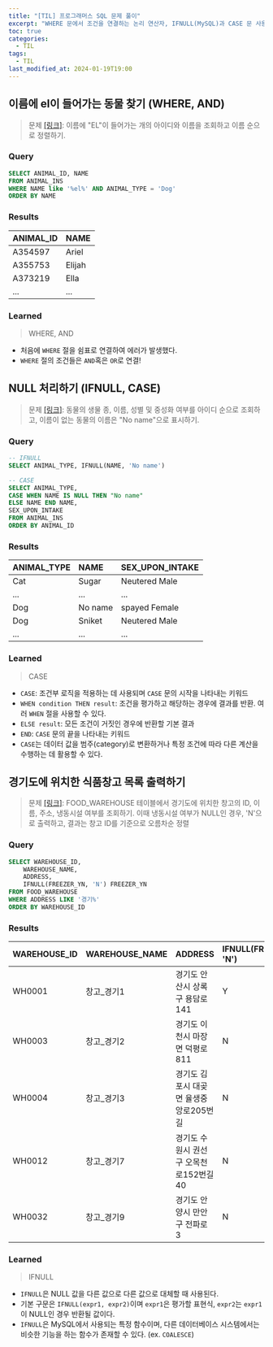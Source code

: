 ```yaml
---
title: "[TIL] 프로그래머스 SQL 문제 풀이"
excerpt: "WHERE 문에서 조건을 연결하는 논리 연산자, IFNULL(MySQL)과 CASE 문 사용 방법"
toc: true
categories:
  - TIL
tags:
  - TIL
last_modified_at: 2024-01-19T19:00
---
```


## 이름에 el이 들어가는 동물 찾기 (WHERE, AND)

> 문제 [[링크]](https://school.programmers.co.kr/learn/courses/30/lessons/59047): 이름에 "EL"이 들어가는 개의 아이디와 이름을 조회하고 이름 순으로 정렬하기.

### Query

```sql
SELECT ANIMAL_ID, NAME
FROM ANIMAL_INS
WHERE NAME like '%el%' AND ANIMAL_TYPE = 'Dog'
ORDER BY NAME
```

### Results

| ANIMAL_ID | NAME   |
| :-------- | :----- |
| A354597   | Ariel  |
| A355753   | Elijah |
| A373219   | Ella   |
| ...       | ...    |

### Learned

> WHERE, AND

- 처음에 `WHERE` 절을 쉼표로 연결하여 에러가 발생했다.
- `WHERE` 절의 조건들은 `AND`혹은 `OR`로 연결!

## NULL 처리하기 (IFNULL, CASE)

> 문제 [[링크]](https://school.programmers.co.kr/learn/courses/30/lessons/59410): 동물의 생물 종, 이름, 성별 및 중성화 여부를 아이디 순으로 조회하고, 이름이 없는 동물의 이름은 "No name"으로 표시하기.

### Query

```sql
-- IFNULL
SELECT ANIMAL_TYPE, IFNULL(NAME, 'No name')

-- CASE
SELECT ANIMAL_TYPE,
CASE WHEN NAME IS NULL THEN "No name"
ELSE NAME END NAME,
SEX_UPON_INTAKE
FROM ANIMAL_INS
ORDER BY ANIMAL_ID
```

### Results

| ANIMAL_TYPE | NAME    | SEX_UPON_INTAKE |
| :---------- | :------ | :-------------- |
| Cat         | Sugar   | Neutered Male   |
| ...         | ...     | ...             |
| Dog         | No name | spayed Female   |
| Dog         | Sniket  | Neutered Male   |
| ...         | ...     | ...             |

### Learned

> CASE

- `CASE`: 조건부 로직을 적용하는 데 사용되며 `CASE` 문의 시작을 나타내는 키워드
- `WHEN condition THEN result`: 조건을 평가하고 해당하는 경우에 결과를 반환. 여러 `WHEN` 절을 사용할 수 있다.
- `ELSE result`: 모든 조건이 거짓인 경우에 반환할 기본 결과
- `END`: `CASE` 문의 끝을 나타내는 키워드
- `CASE`는 데이터 값을 범주(category)로 변환하거나 특정 조건에 따라 다른 계산을 수행하는 데 활용할 수 있다.

## 경기도에 위치한 식품창고 목록 출력하기

> 문제 [[링크]](https://school.programmers.co.kr/learn/courses/30/lessons/131114): FOOD_WAREHOUSE 테이블에서 경기도에 위치한 창고의 ID, 이름, 주소, 냉동시설 여부를 조회하기. 이때 냉동시설 여부가 NULL인 경우, 'N'으로 출력하고, 결과는 창고 ID를 기준으로 오름차순 정렬

### Query

```sql
SELECT WAREHOUSE_ID,
    WAREHOUSE_NAME,
    ADDRESS,
    IFNULL(FREEZER_YN, 'N') FREEZER_YN
FROM FOOD_WAREHOUSE
WHERE ADDRESS LIKE '경기%'
ORDER BY WAREHOUSE_ID
```

### Results

| WAREHOUSE_ID | WAREHOUSE_NAME | ADDRESS                                 | IFNULL(FREEZER_YN, 'N') |
| :----------- | :------------- | :-------------------------------------- | :---------------------- |
| WH0001       | 창고\_경기1    | 경기도 안산시 상록구 용담로 141         | Y                       |
| WH0003       | 창고\_경기2    | 경기도 이천시 마장면 덕평로 811         | N                       |
| WH0004       | 창고\_경기3    | 경기도 김포시 대곶면 율생중앙로205번길  | N                       |
| WH0012       | 창고\_경기7    | 경기도 수원시 권선구 오목천로152번길 40 | N                       |
| WH0032       | 창고\_경기9    | 경기도 안양시 만안구 전파로 3           | N                       |

### Learned

> IFNULL

- `IFNULL`은 NULL 값을 다른 값으로 다른 값으로 대체할 때 사용된다.
- 기본 구문은 `IFNULL(expr1, expr2)`이며 `expr1`은 평가할 표현식, `expr2`는 `expr1`이 NULL인 경우 반환될 값이다.
- `IFNULL`은 MySQL에서 사용되는 특정 함수이며, 다른 데이터베이스 시스템에서는 비슷한 기능을 하는 함수가 존재할 수 있다. (ex. `COALESCE`)
